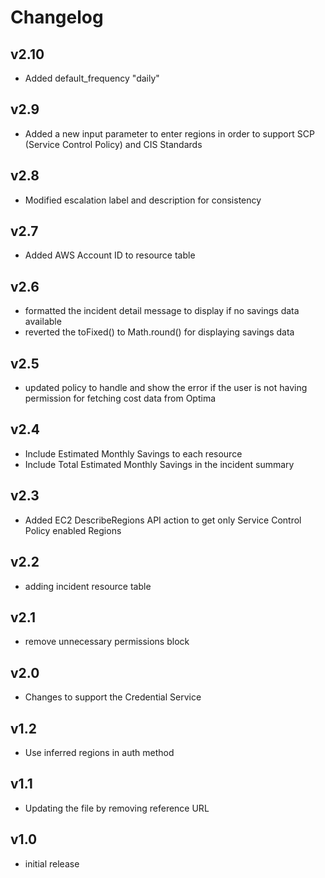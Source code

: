 # Changelog

## v2.10

- Added default_frequency "daily"

## v2.9

- Added a new input parameter to enter regions in order to support SCP (Service Control Policy) and CIS Standards

## v2.8

- Modified escalation label and description for consistency

## v2.7

- Added AWS Account ID to resource table

## v2.6

- formatted the incident detail message to display if no savings data available
- reverted the toFixed() to Math.round() for displaying savings data

## v2.5

- updated policy to handle and show the error if the user is not having permission for fetching cost data from Optima

## v2.4

- Include Estimated Monthly Savings to each resource
- Include Total Estimated Monthly Savings in the incident summary

## v2.3

- Added EC2 DescribeRegions API action to get only Service Control Policy enabled Regions

## v2.2

- adding incident resource table

## v2.1

- remove unnecessary permissions block

## v2.0

- Changes to support the Credential Service

## v1.2

- Use inferred regions in auth method

## v1.1

- Updating the file by removing reference URL

## v1.0

- initial release
